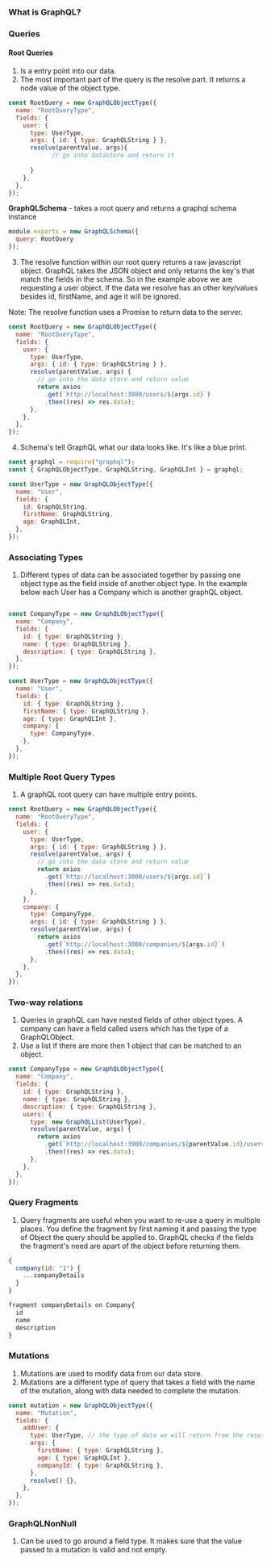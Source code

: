 ### What is GraphQL?



### Queries

#### Root Queries

1. Is a entry point into our data. 
2. The most important part of the query is the resolve part. It returns a node value of the object type.

```js
const RootQuery = new GraphQLObjectType({
  name: "RootQueryType",
  fields: {
    user: {
      type: UserType,
      args: { id: { type: GraphQLString } },
      resolve(parentValue, args){
            // go into datastore and return it
            
      }
    },
  },
});
```

**GraphQLSchema** - takes a root query and returns a graphql schema instance

```js
module.exports = new GraphQLSchema({
  query: RootQuery
});
```



3. The resolve function within our root query returns a raw javascript object. GraphQL takes the JSON object and only returns the key's that match the fields in the schema. So in the example above we are requesting a user object. If the data we resolve has an other key/values besides id, firstName, and age it will be ignored.

Note: The resolve function uses a Promise to return data to the server.

```js
const RootQuery = new GraphQLObjectType({
  name: "RootQueryType",
  fields: {
    user: {
      type: UserType,
      args: { id: { type: GraphQLString } },
      resolve(parentValue, args) {
        // go into the data store and return value
        return axios
          .get(`http://localhost:3000/users/${args.id}`)
          .then((res) => res.data);
      },
    },
  },
});
```



4. Schema's tell GraphQL what our data looks like. It's like a blue print.

```js
const graphql = require("graphql");
const { GraphQLObjectType, GraphQLString, GraphQLInt } = graphql;

const UserType = new GraphQLObjectType({
  name: "User",
  fields: {
    id: GraphQLString,
    firstName: GraphQLString,
    age: GraphQLInt,
  },
});

```

### Associating Types

1. Different types of data can be associated together by passing one object type as the field inside of another object type. In the example below each User has a Company which is another graphQL object.

```js

const CompanyType = new GraphQLObjectType({
  name: "Company",
  fields: {
    id: { type: GraphQLString },
    name: { type: GraphQLString },
    description: { type: GraphQLString },
  },
});

const UserType = new GraphQLObjectType({
  name: "User",
  fields: {
    id: { type: GraphQLString },
    firstName: { type: GraphQLString },
    age: { type: GraphQLInt },
    company: {
      type: CompanyType,
    },
  },
});
```

### Multiple Root Query Types

1. A graphQL root query can have multiple entry points.

```js
const RootQuery = new GraphQLObjectType({
  name: "RootQueryType",
  fields: {
    user: {
      type: UserType,
      args: { id: { type: GraphQLString } },
      resolve(parentValue, args) {
        // go into the data store and return value
        return axios
          .get(`http://localhost:3000/users/${args.id}`)
          .then((res) => res.data);
      },
    },
    company: {
      type: CompanyType,
      args: { id: { type: GraphQLString } },
      resolve(parentValue, args) {
        return axios
          .get(`http://localhost:3000/companies/${args.id}`)
          .then((res) => res.data);
      },
    },
  },
});
```

### Two-way relations

1. Queries in graphQL can have nested fields of other object types. A company can have a field called users which has the type of a GraphQLObject. 
2. Use a list if there are more then 1 object that can be matched to an object.

```js
const CompanyType = new GraphQLObjectType({
  name: "Company",
  fields: {
    id: { type: GraphQLString },
    name: { type: GraphQLString },
    description: { type: GraphQLString },
    users: {
      type: new GraphQLList(UserType),
      resolve(parentValue, args) {
        return axios
          .get(`http://localhost:3000/companies/${parentValue.id}/users`)
          .then((res) => res.data);
      },
    },
  },
});
```

### Query Fragments

1. Query fragments are useful when you want to re-use a query in multiple places. You define the fragment by first naming it and passing the type of Object the query should be applied to. GraphQL checks if the fields the fragment's need are apart of the object before returning them.

```js
{
  company(id: "1") {
    ...companyDetails
  }
}

fragment companyDetails on Company{
  id
  name
  description
}
```

### Mutations

1. Mutations are used to modify data from our data store.
2. Mutations are a different type of query that takes a field with the name of the mutation, along with data needed to complete the mutation.

```js
const mutation = new GraphQLObjectType({
  name: "Mutation",
  fields: {
    addUser: {
      type: UserType, // the type of data we will return from the resolve
      args: {
        firstName: { type: GraphQLString },
        age: { type: GraphQLInt },
        companyId: { type: GraphQLString },
      },
      resolve() {},
    },
  },
});
```

### GraphQLNonNull

1. Can be used to go around a field type. It makes sure that the value passed to a mutation is valid and not empty.



